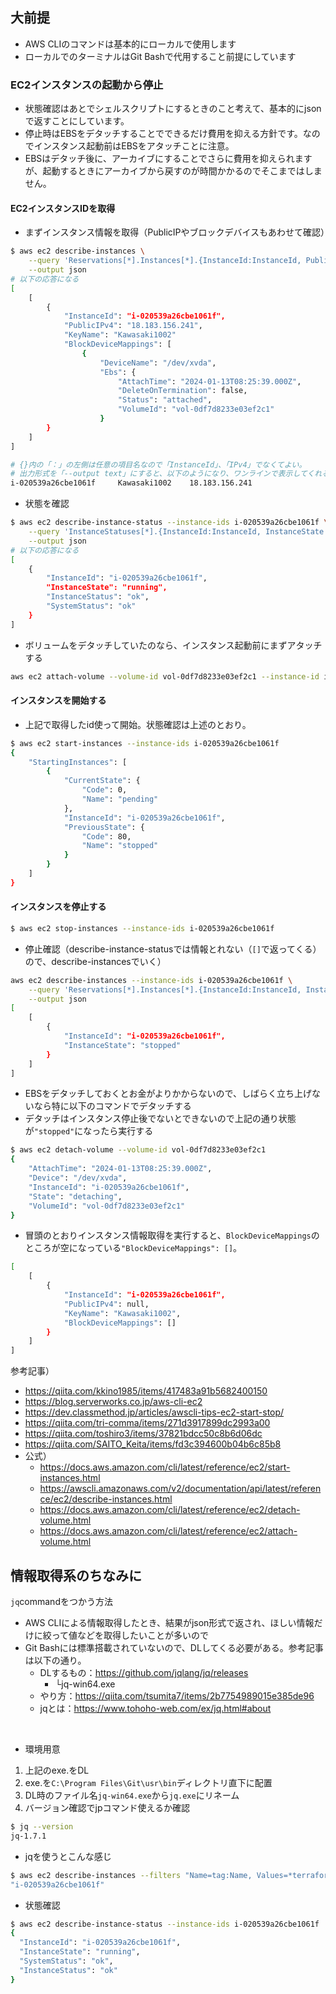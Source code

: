 ## 大前提
* AWS CLIのコマンドは基本的にローカルで使用します
* ローカルでのターミナルはGit Bashで代用すること前提にしています

### EC2インスタンスの起動から停止
* 状態確認はあとでシェルスクリプトにするときのこと考えて、基本的にjsonで返すことにしています。
* 停止時はEBSをデタッチすることでできるだけ費用を抑える方針です。なのでインスタンス起動前はEBSをアタッチことに注意。
* EBSはデタッチ後に、アーカイブにすることでさらに費用を抑えられますが、起動するときにアーカイブから戻すのが時間かかるのでそこまではしません。
#### EC2インスタンスIDを取得
* まずインスタンス情報を取得（PublicIPやブロックデバイスもあわせて確認）
```bash
$ aws ec2 describe-instances \
    --query 'Reservations[*].Instances[*].{InstanceId:InstanceId, PublicIPv4:PublicIpAddress, KeyName:KeyName, BlockDeviceMappings:BlockDeviceMappings}' \
    --output json
# 以下の応答になる
[
    [
        {
            "InstanceId": "i-020539a26cbe1061f",
            "PublicIPv4": "18.183.156.241",
            "KeyName": "Kawasaki1002"
            "BlockDeviceMappings": [
                {
                    "DeviceName": "/dev/xvda",
                    "Ebs": {
                        "AttachTime": "2024-01-13T08:25:39.000Z",
                        "DeleteOnTermination": false,
                        "Status": "attached",
                        "VolumeId": "vol-0df7d8233e03ef2c1"
                    }
        }
    ]
]

# {}内の「：」の左側は任意の項目名なので「InstanceId」、「IPv4」でなくてよい。
# 出力形式を「--output text」にすると、以下のようになり、ワンラインで表示してくれるが項目名はなし。
i-020539a26cbe1061f     Kawasaki1002    18.183.156.241
```

* 状態を確認
```bash
$ aws ec2 describe-instance-status --instance-ids i-020539a26cbe1061f \
    --query 'InstanceStatuses[*].{InstanceId:InstanceId, InstanceState:InstanceState.Name, InstanceStatus:InstanceStatus.Status, SystemStatus:SystemStatus.Status}' \
    --output json
# 以下の応答になる
[
    {
        "InstanceId": "i-020539a26cbe1061f",
        "InstanceState": "running",
        "InstanceStatus": "ok",
        "SystemStatus": "ok"
    }
]
```
* ボリュームをデタッチしていたのなら、インスタンス起動前にまずアタッチする
```bash
aws ec2 attach-volume --volume-id vol-0df7d8233e03ef2c1 --instance-id i-020539a26cbe1061f --device /dev/xvda
```

#### インスタンスを開始する
* 上記で取得したid使って開始。状態確認は上述のとおり。
```bash
$ aws ec2 start-instances --instance-ids i-020539a26cbe1061f
{
    "StartingInstances": [
        {
            "CurrentState": {
                "Code": 0,
                "Name": "pending"
            },
            "InstanceId": "i-020539a26cbe1061f",
            "PreviousState": {
                "Code": 80,
                "Name": "stopped"
            }
        }
    ]
}
```



#### インスタンスを停止する
```bash
$ aws ec2 stop-instances --instance-ids i-020539a26cbe1061f
```
* 停止確認（describe-instance-statusでは情報とれない（`[]`で返ってくる）ので、describe-instancesでいく）
```bash
aws ec2 describe-instances --instance-ids i-020539a26cbe1061f \
    --query 'Reservations[*].Instances[*].{InstanceId:InstanceId, InstanceState:State.Name}' \
    --output json
[
    [
        {
            "InstanceId": "i-020539a26cbe1061f",
            "InstanceState": "stopped"
        }
    ]
]
```

* EBSをデタッチしておくとお金がよりかからないので、しばらく立ち上げないなら特に以下のコマンドでデタッチする
* デタッチはインスタンス停止後でないとできないので上記の通り状態が`"stopped"`になったら実行する

```bash
$ aws ec2 detach-volume --volume-id vol-0df7d8233e03ef2c1
{
    "AttachTime": "2024-01-13T08:25:39.000Z",
    "Device": "/dev/xvda",
    "InstanceId": "i-020539a26cbe1061f",
    "State": "detaching",
    "VolumeId": "vol-0df7d8233e03ef2c1"
}
```
* 冒頭のとおりインスタンス情報取得を実行すると、`BlockDeviceMappings`のところが空になっている`"BlockDeviceMappings": []`。
```bash
[
    [
        {
            "InstanceId": "i-020539a26cbe1061f",
            "PublicIPv4": null,
            "KeyName": "Kawasaki1002",
            "BlockDeviceMappings": []
        }
    ]
]
```



参考記事）<br>
* https://qiita.com/kkino1985/items/417483a91b5682400150
* https://blog.serverworks.co.jp/aws-cli-ec2
* https://dev.classmethod.jp/articles/awscli-tips-ec2-start-stop/
* https://qiita.com/tri-comma/items/271d3917899dc2993a00
* https://qiita.com/toshiro3/items/37821bdcc50c8b6d06dc
* https://qiita.com/SAITO_Keita/items/fd3c394600b04b6c85b8
* 公式）
  * https://docs.aws.amazon.com/cli/latest/reference/ec2/start-instances.html
  * https://awscli.amazonaws.com/v2/documentation/api/latest/reference/ec2/describe-instances.html
  * https://docs.aws.amazon.com/cli/latest/reference/ec2/detach-volume.html
  * https://docs.aws.amazon.com/cli/latest/reference/ec2/attach-volume.html



## 情報取得系のちなみに
`jq`commandをつかう方法
* AWS CLIによる情報取得したとき、結果がjson形式で返され、ほしい情報だけに絞って値などを取得したいことが多いので
* Git Bashには標準搭載されていないので、DLしてくる必要がある。参考記事は以下の通り。
  * DLするもの：https://github.com/jqlang/jq/releases
    * └jq-win64.exe
  * やり方：https://qiita.com/tsumita7/items/2b7754989015e385de96
  * jqとは：https://www.tohoho-web.com/ex/jq.html#about
<br>

* 環境用意

1. 上記のexe.をDL
2. exe.を`C:\Program Files\Git\usr\bin`ディレクトリ直下に配置
3. DL時のファイル名`jq-win64.exe`から`jq.exe`にリネーム
4. バージョン確認でjpコマンド使えるか確認
```bash
$ jq --version
jq-1.7.1
```
* jqを使うとこんな感じ
```bash
$ aws ec2 describe-instances --filters "Name=tag:Name, Values=*terraform-stage*" | jq '.Reservations[].Instances[].InstanceId'
"i-020539a26cbe1061f"
```

* 状態確認
```bash
$ aws ec2 describe-instance-status --instance-ids i-020539a26cbe1061f | jq '.InstanceStatuses[] | {InstanceId, InstanceState: .InstanceState.Name, SystemStatus: .SystemStatus.Status, InstanceStatus: .InstanceStatus.Status}'
{
  "InstanceId": "i-020539a26cbe1061f",
  "InstanceState": "running",
  "SystemStatus": "ok",
  "InstanceStatus": "ok"
}
```
